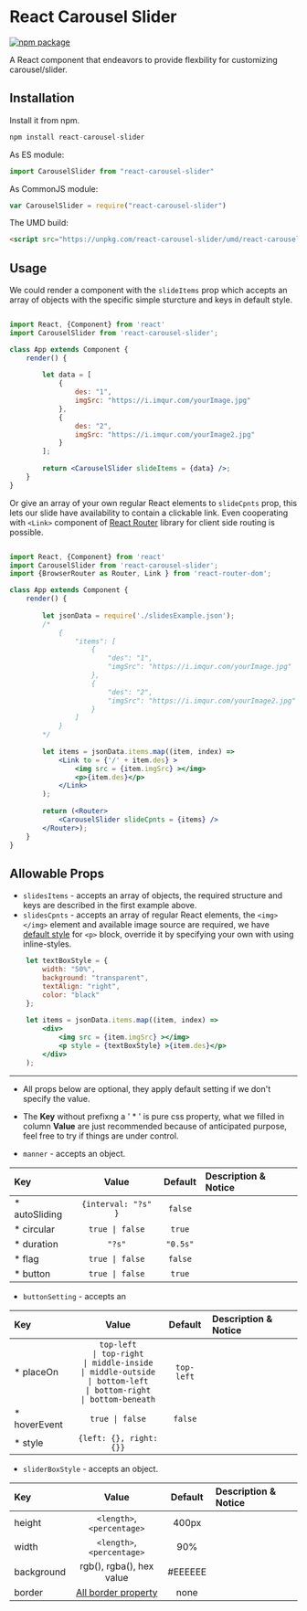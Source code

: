 # React Carousel Slider
[![npm package][npm-badge]][npm]

A React component that endeavors to provide flexbility for customizing carousel/slider.

## Installation

Install it from npm.

```js
npm install react-carousel-slider
```
As ES module:
```js
import CarouselSlider from "react-carousel-slider"
```
As CommonJS module:
```js
var CarouselSlider = require("react-carousel-slider")
```

The UMD build:
```html 
<script src="https://unpkg.com/react-carousel-slider/umd/react-carousel-slider.js"></script>
```

## Usage

We could render a <CarouselSlider> component with the `slideItems` prop which accepts an array of objects with the specific simple sturcture and keys in default style.

```jsx

import React, {Component} from 'react'
import CarouselSlider from 'react-carousel-slider';

class App extends Component {
    render() {
    
        let data = [
            {
                des: "1",
                imgSrc: "https://i.imqur.com/yourImage.jpg"
            },
            {
                des: "2",
                imgSrc: "https://i.imqur.com/yourImage2.jpg"
            }
        ];
        
        return <CarouselSlider slideItems = {data} />;
    }
}
```
Or give an array of your own regular React elements to `slideCpnts` prop, this lets our slide have availability to contain a clickable link. Even cooperating with `<Link>` component of [React Router](https://github.com/ReactTraining/react-router) library for client side routing is possible.

```jsx

import React, {Component} from 'react'
import CarouselSlider from 'react-carousel-slider';
import {BrowserRouter as Router, Link } from 'react-router-dom';

class App extends Component {
    render() {
    
        let jsonData = require('./slidesExample.json');
        /*
            {
                "items": [
                    {
                        "des": "1",
                        "imgSrc": "https://i.imqur.com/yourImage.jpg"
                    },
                    {
                        "des": "2",
                        "imgSrc": "https://i.imqur.com/yourImage2.jpg"
                    }
                ] 
            }
        */
        
        let items = jsonData.items.map((item, index) => 
            <Link to = {'/' + item.des} >
                <img src = {item.imgSrc} ></img>
                <p>{item.des}</p>
            </Link>
        );
        
        return (<Router>
            <CarouselSlider slideCpnts = {items} />
        </Router>);
    }
}
```

## Allowable Props
* `slidesItems` -  accepts an array of objects, the required structure and keys are described in the first example above.
* `slidesCpnts` -  accepts an array of regular React elements, the `<img></img>` element and available image source are required, we have [default style]() for `<p>` block, override it by specifying your own with using inline-styles.
    
```jsx
    let textBoxStyle = {
        width: "50%",
        background: "transparent",
        textAlign: "right",
        color: "black"
    };
    
    let items = jsonData.items.map((item, index) => 
        <div>
            <img src = {item.imgSrc} ></img>
            <p style = {textBoxStyle} >{item.des}</p>
        </div>
    );
```
***
* All props below are optional, they apply default setting if we don't specify the value.
* The **Key** without prefixng a  ' * '  is pure css property, what we filled in column **Value** are just recommended because of anticipated purpose, feel free to try if things are under control.

* `manner` - accepts an object.

| Key | Value | Default | Description & Notice |
|:---|:---:|:---:|:---|
| * autoSliding | `{interval: "?s" }` | `false` |  |
| * circular | `true \| false` | `true` | |
| * duration | `"?s"` | `"0.5s"` | |
| * flag | `true \| false` | `false` | |
| * button | `true \| false` | `true` | |

* `buttonSetting` - accepts an 

| Key | Value | Default | Description & Notice |
|:---|:---:|:---:|:---|
| * placeOn | `top-left`</br>`\| top-right`</br>`\| middle-inside`</br>`\| middle-outside`</br>`\| bottom-left`</br>`\| bottom-right`</br>`\| bottom-beneath` | `top-left` |  |
| * hoverEvent | `true \| false` | `false` | |
| * style | `{left: {}, right: {}}` | | |
    
* `sliderBoxStyle` - accepts an object.

| Key | Value | Default | Description & Notice |
|:---|:---:|:---:|:---|
| height | 	`<length>`, `<percentage>` | 400px |  |
| width | `<length>`, `<percentage>` | 90% | |
| background | rgb(), rgba(), hex value | #EEEEEE | |
| border | [All border property](https://developer.mozilla.org/en-US/docs/Web/CSS/border) | none | | 



    
[npm-badge]: https://img.shields.io/npm/v/react-carousel-slider.png?style=flat-square
[npm]: https://www.npmjs.org/package/react-carousel-slider

